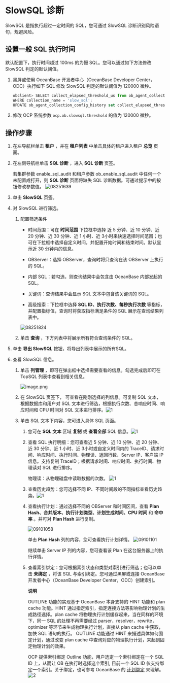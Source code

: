 SlowSQL 诊断
===============================

SlowSQL 是指执行超过一定时间的 SQL，您可通过 SlowSQL 诊断识别风险语句，规避风险。

设置一般 SQL 执行时间
----------------------------------

默认配置下，执行时间超过 100ms 的为慢 SQL。您可以通过如下方法修改 SlowSQL 判定的默认阈值。

1. 黑屏或使用 OceanBase 开发者中心（OceanBase Developer Center，ODC）执行如下 SQL 修改 SlowSQL 判定的默认阈值为 120000 微秒。

   ```javascript
   obclient> SELECT collect_elapsed_threshold_us from ob_agent_collection_config_history 
   WHERE collection_name = 'slow_sql';
   UPDATE ob_agent_collection_config_history set collect_elapsed_threshold_us = 120000 WHERE collection_name = 'slow_sql';
   ```

2. 修改 OCP 系统参数 `ocp.ob.slowsql.threshold` 的值为 120000 微秒。

**操作步骤**
-----------------------------

1. 在左导航栏单击 **租户** ，并在 **租户列表** 中单击具体的租户进入租户 **总览** 页面。

2. 在左侧导航栏单击 **SQL 诊断** ，进入 **SQL 诊断** 页签。

   若集群参数 enable_sql_audit 和租户参数 ob_enable_sql_audit 中任何一个未配置成打开，则 **SQL 诊断** 页面将缺失 SQL 诊断数据。可通过提示中的按钮修改参数值。
   ![08251639](http://icms-x-dita.oss-cn-zhangjiakou.aliyuncs.com/xdita-output/zh-CN/task15594633/images/p312416.png?Expires=7258148262&OSSAccessKeyId=LTAIJfoPL6wmrirR&Signature=Il8E%2F9FKRkgH7luQQ%2FhEZ6qt7VU%3D)

3. 单击 **SlowSQL** 页签。

4. 对 SlowSQL 进行筛选。

   1. 配置筛选条件

      * 时间范围：可在 **时间范围** 下拉框中选择 近 5 分钟、近 10 分钟、近 20 分钟、近 30 分钟、近 1 小时、近 3小时来快速选择时间范围；也可在下拉框中选择自定义时间，并配置开始时间和结束时间。默认显示近 30 分钟内的信息。

      * OBServer：选择 OBServer，查询时将只查询在该 OBServer 上执行的 SQL。

      * 内部 SQL：若勾选，则查询结果中会包含由 OceanBase 内部发起的 SQL。

      * 关键词：查询结果中会显示 SQL 文本中包含该关键词的 SQL。

      * 高级搜索：下拉框中选择 **SQL ID、执行次数、每秒执行次数** 等指标，并配置指标值，查询时将获取指标满足条件的 SQL 展示在查询结果列表中。

      ![08251824](http://icms-x-dita.oss-cn-zhangjiakou.aliyuncs.com/xdita-output/zh-CN/task15594633/images/p312510.png?Expires=7258148262&OSSAccessKeyId=LTAIJfoPL6wmrirR&Signature=vRN6wkjA4Vj7DeV4mTGXd%2B1x0OU%3D)

   2. 单击 **查询** ，下方列表中将展示所有符合查询条件的 SQL。

5. 单击 **导出 SlowSQL** 按钮，将导出列表中展示的所有SQL。

6. 查看 SlowSQL 信息。

   1. 单击 **列管理** ，即可在弹出框中选择需要查看的信息。勾选完成后即可在 TopSQL 列表中查看到相关信息。

      ![image.png](http://icms-x-dita.oss-cn-zhangjiakou.aliyuncs.com/xdita-output/zh-CN/task15594633/images/p199960.png?Expires=7258148262&OSSAccessKeyId=LTAIJfoPL6wmrirR&Signature=196Gz7PdDZOLHR9oVybIdPj%2BPEA%3D "image.png")

   2. 在 SlowSQL 页签下， 可查看在刚刚选择的列信息。可复制 SQL 文本，根据数据库和用户对 SQL 文本进行筛选，根据执行次数、总响应时间、响应时间和 CPU 时间对 SQL 文本进行排序。![1](http://icms-x-dita.oss-cn-zhangjiakou.aliyuncs.com/xdita-output/zh-CN/task15594633/images/p268808.png?Expires=7258148262&OSSAccessKeyId=LTAIJfoPL6wmrirR&Signature=856xN92bjIyalFvPP8Ip4D8pc9M%3D)

   3. 单击 SQL 文本下内容，您可进入具体 SQL 页面。

      1. 您可在 **SQL 文本** 区域 **复制** 或 **查看全部** SQL 信息。![1](http://icms-x-dita.oss-cn-zhangjiakou.aliyuncs.com/xdita-output/zh-CN/task15594633/images/p268838.png?Expires=7258148262&OSSAccessKeyId=LTAIJfoPL6wmrirR&Signature=n5nHfxobI2bXa9dS0MCN3SQH3zs%3D)

      2. 查看 SQL 执行明细：您可查看近 5 分钟、近 10 分钟、近 20 分钟、近 30 分钟、近 1 小时、近 3小时或自定义时间内的 TraceID、请求时间、响应时间、执行时间、物理读、返回行数、Server IP、客户端 IP信息。支持复制 TraceID；根据请求时间、响应时间、执行时间、物理读对 SQL 进行排序。

         物理读：从物理磁盘中读取数据的次数。
         ![1](http://icms-x-dita.oss-cn-zhangjiakou.aliyuncs.com/xdita-output/zh-CN/task15594633/images/p268841.png?Expires=7258148262&OSSAccessKeyId=LTAIJfoPL6wmrirR&Signature=fLlHW1W9j0Zk5DzUq2Qk4MhAcRw%3D)

      3. 查看历史趋势：您可选择不同 IP、不同时间段的不同指标查看历史趋势。![1](http://icms-x-dita.oss-cn-zhangjiakou.aliyuncs.com/xdita-output/zh-CN/task15594633/images/p268595.png?Expires=7258148262&OSSAccessKeyId=LTAIJfoPL6wmrirR&Signature=LIcC%2F0OrtBFYUZH3xs8YY1lqDpg%3D)

      4. 查看执行计划：通过选择不同的 OBServer 和时间区间，查看 **Plan Hash、合并版本、执行计划类型、计划生成时间、CPU 时间** 和 **命中率** 。并可对 **Plan Hash** 进行复制。

         ![09101058](http://icms-x-dita.oss-cn-zhangjiakou.aliyuncs.com/xdita-output/zh-CN/task15594633/images/p325808.png?Expires=7258148262&OSSAccessKeyId=LTAIJfoPL6wmrirR&Signature=%2FeOsLjMKy0SEG846j4QBzXxEArI%3D)

         单击 **Plan Hash** 列的内容，您可查看执行计划详情。
         ![09101101](http://icms-x-dita.oss-cn-zhangjiakou.aliyuncs.com/xdita-output/zh-CN/task15594633/images/p325810.png?Expires=7258148262&OSSAccessKeyId=LTAIJfoPL6wmrirR&Signature=8kJ5XlCnI%2FyfyF4Hj0BIlGss8kc%3D)

         继续单击 Server IP 列的内容，您可查看该 Plan 在这台服务器上的执行详情。

      5. 查看索引绑定：您可根据索引状态和类型对索引进行筛选；也可以单击 **未绑定** ，将该 SQL 与索引绑定。您可通过黑屏或连接 OceanBase 开发者中心（OceanBase Developer Center，ODC）创建索引。

         **说明**

         OUTLINE 功能的实现基于 OceanBase 本身支持的 HINT 功能和 plan cache 功能。HINT 通过指定索引，指定连接方法等影响物理计划的生成路径选择。plan cache 将物理执行计划缓存起来，当在同样的环境下，同一 SQL 的处理不再需要经过 parser，resolver，rewrite，optimizer 等环节来生成物理执行计划，直接从 plan cache 中获取，加快 SQL 语句的执行。 OUTLINE 功能通过 HINT 来描述具体如何固定计划，通过改变 plan cache 中查询对应的物理执行计划，来起到固定物理计划的效果。

         OCP 提供索引绑定 Outline 功能，用户选定一个索引绑定在一个 SQL ID 上，从而让 OB 在执行时选择这个索引, 目前一个 SQL ID 仅支持绑定一个索引。关于绑定，也可参考 OceanBase 的 [计划绑定](https://www.oceanbase.com/docs/oceanbase-database/oceanbase-database/V2.2.30/plan-binding) 来理解。
         ![2](http://icms-x-dita.oss-cn-zhangjiakou.aliyuncs.com/xdita-output/zh-CN/task15594633/images/p268597.png?Expires=7258148262&OSSAccessKeyId=LTAIJfoPL6wmrirR&Signature=%2FTIMmf6X09EYkGbpf9WF6mNBgMI%3D)
